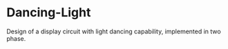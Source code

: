 # Dancing-Light
Design of a display circuit with light dancing capability, implemented in two phase.

